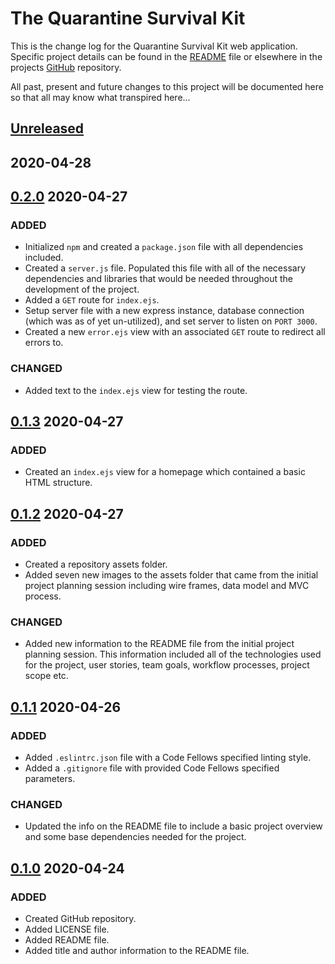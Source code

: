 # The Quarantine Survival Kit

This is the change log for the Quarantine Survival Kit web application. Specific project details can be found in the [README](README.md) file or elsewhere in the projects [GitHub](https://github.com/quarantine-survival-kit/301d61-class-project) repository.

All past, present and future changes to this project will be documented here so that all may know what transpired here...

## [Unreleased](https://github.com/quarantine-survival-kit/301d61-class-project/compare/development...master)


## []() 2020-04-28
## [0.2.0](https://github.com/quarantine-survival-kit/301d61-class-project/commit/52669c93a8e8532b2ab90092004854ebb4361734) 2020-04-27
### ADDED
- Initialized `npm` and created a `package.json` file with all dependencies included.
- Created a `server.js` file. Populated this file with all of the necessary dependencies and libraries that would be needed throughout the development of the project.
- Added a `GET` route for `index.ejs`.
- Setup server file with a new express instance, database connection (which was as of yet un-utilized), and set server to listen on `PORT 3000`.
- Created a new `error.ejs` view with an associated `GET` route to redirect all errors to.
### CHANGED
- Added text to the `index.ejs` view for testing the route.

## [0.1.3](https://github.com/quarantine-survival-kit/301d61-class-project/commit/c5034243d53e26eb9621c6c7c8b5168627401c9e) 2020-04-27
### ADDED
- Created an `index.ejs` view for a homepage which contained a basic HTML structure.

## [0.1.2](https://github.com/quarantine-survival-kit/301d61-class-project/commit/d6f526435f1077fa42961a072aa8911b33256048) 2020-04-27
### ADDED 
- Created a repository assets folder.
- Added seven new images to the assets folder that came from the initial project planning session including wire frames, data model and MVC process.
### CHANGED
- Added new information to the README file from the initial project planning session. This information included all of the technologies used for the project, user stories, team goals, workflow processes, project scope etc.

## [0.1.1](https://github.com/quarantine-survival-kit/301d61-class-project/commit/1e18ba689b7d93021a95450ba05d6c7dd887ceb3) 2020-04-26
### ADDED
- Added `.eslintrc.json` file with a Code Fellows specified linting style.
- Added a `.gitignore` file with provided Code Fellows specified parameters.
### CHANGED
- Updated the info on the README file to include a basic project overview and some base dependencies needed for the project.

## [0.1.0](https://github.com/quarantine-survival-kit/301d61-class-project/commit/0e83b0df07f041c319b95283081503cb6b6f0f48) 2020-04-24
### ADDED 
- Created GitHub repository.
- Added LICENSE file.
- Added README file.
- Added title and author information to the README file.